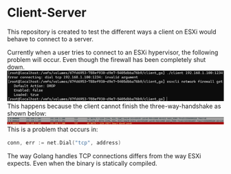 # Client-Server
This repository is created to test the different ways a client on ESXi would behave to connect to a server.

Currently when a user tries to connect to an ESXi hypervisor, the following problem will occur. Even though the firewall has been completely shut down.
![overview](img/client-server-go-server-ESXi-problem-1.png)
This happens because the client cannot finish the three-way-handshake as shown below:
![overview](img/client-server-go-server-ESXi-problem-2.png)
This is a problem that occurs in:
```go
conn, err := net.Dial("tcp", address)
```
The way Golang handles TCP connections differs from the way ESXi expects. Even when the binary is statically compiled.